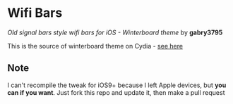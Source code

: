 # Wifi Bars
*Old signal bars style wifi bars for iOS - Winterboard theme* by **gabry3795**

This is the source of winterboard theme on Cydia - [see here](http://cydia.saurik.com/package/org.thebigboss.wifibarsio76theme/)

## Note
I can't recompile the tweak for iOS9+ because I left Apple devices, but **you can if you want**. Just fork this repo and update it, then make a pull request


